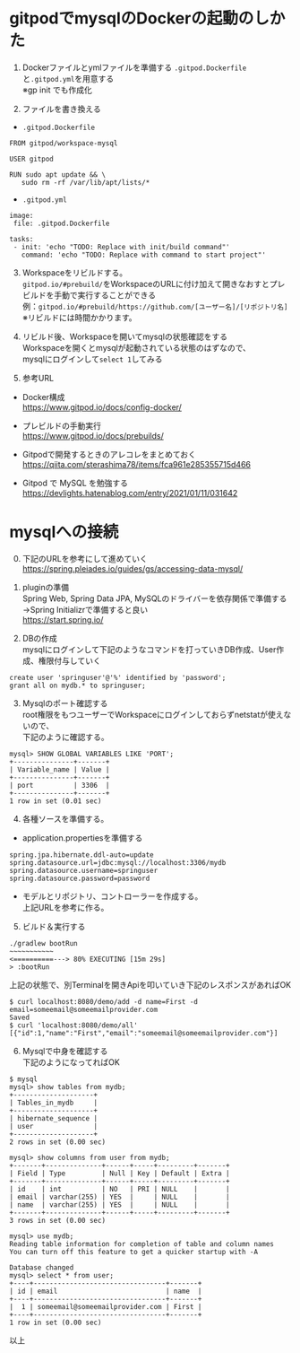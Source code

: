 # gitpodでmysqlのDockerの起動のしかた  

1. Dockerファイルとymlファイルを準備する
`.gitpod.Dockerfile`と`.gitpod.yml`を用意する  
※gp init でも作成化  

2. ファイルを書き換える  
 - `.gitpod.Dockerfile`
 ```
 FROM gitpod/workspace-mysql

 USER gitpod
 
 RUN sudo apt update && \
    sudo rm -rf /var/lib/apt/lists/*
 ```

 - `.gitpod.yml`  
 ```
 image:
  file: .gitpod.Dockerfile
 
 tasks:
  - init: 'echo "TODO: Replace with init/build command"'
    command: 'echo "TODO: Replace with command to start project"'
 ```

3. Workspaceをリビルドする。  
`gitpod.io/#prebuild/`をWorkspaceのURLに付け加えて開きなおすとプレビルドを手動で実行することができる  
例：`gitpod.io/#prebuild/https://github.com/[ユーザー名]/[リポジトリ名]`  
※リビルドには時間かかります。  

4. リビルド後、Workspaceを開いてmysqlの状態確認をする  
Workspaceを開くとmysqlが起動されている状態のはずなので、  
mysqlにログインして`select 1`してみる  


5. 参考URL  
 - Docker構成  
 https://www.gitpod.io/docs/config-docker/  

 - プレビルドの手動実行  
 https://www.gitpod.io/docs/prebuilds/  

 - Gitpodで開発するときのアレコレをまとめておく  
 https://qiita.com/sterashima78/items/fca961e285355715d466  

 - Gitpod で MySQL を勉強する
 https://devlights.hatenablog.com/entry/2021/01/11/031642


# mysqlへの接続
0. 下記のURLを参考にして進めていく  
https://spring.pleiades.io/guides/gs/accessing-data-mysql/

1. pluginの準備  
Spring Web, Spring Data JPA, MySQLのドライバーを依存関係で準備する  
 →Spring Initializrで準備すると良い  
  https://start.spring.io/  
  
2. DBの作成  
mysqlにログインして下記のようなコマンドを打っていきDB作成、User作成、権限付与していく  
```
create user 'springuser'@'%' identified by 'password';
grant all on mydb.* to springuser;
```

3. Mysqlのポート確認する  
root権限をもつユーザーでWorkspaceにログインしておらずnetstatが使えないので、  
下記のように確認する。  
```
mysql> SHOW GLOBAL VARIABLES LIKE 'PORT';
+---------------+-------+
| Variable_name | Value |
+---------------+-------+
| port          | 3306  |
+---------------+-------+
1 row in set (0.01 sec)
```

4. 各種ソースを準備する。  
 - application.propertiesを準備する  
  ```
  spring.jpa.hibernate.ddl-auto=update
  spring.datasource.url=jdbc:mysql://localhost:3306/mydb
  spring.datasource.username=springuser
  spring.datasource.password=password
  ```
  
 - モデルとリポジトリ、コントローラーを作成する。  
  上記URLを参考に作る。

5. ビルド＆実行する
 ```
 ./gradlew bootRun
 ~~~~~~~~~~~
 <==========---> 80% EXECUTING [15m 29s]
 > :bootRun
 ```
 上記の状態で、別Terminalを開きApiを叩いていき下記のレスポンスがあればOK  
 ```
 $ curl localhost:8080/demo/add -d name=First -d email=someemail@someemailprovider.com
 Saved
 $ curl 'localhost:8080/demo/all'
 [{"id":1,"name":"First","email":"someemail@someemailprovider.com"}] 
 ```

6. Mysqlで中身を確認する  
 下記のようになってればOK
 ```
 $ mysql
 mysql> show tables from mydb;
 +--------------------+
 | Tables_in_mydb     |
 +--------------------+
 | hibernate_sequence |
 | user               |
 +--------------------+
 2 rows in set (0.00 sec)

 mysql> show columns from user from mydb;
 +-------+--------------+------+-----+---------+-------+
 | Field | Type         | Null | Key | Default | Extra |
 +-------+--------------+------+-----+---------+-------+
 | id    | int          | NO   | PRI | NULL    |       |
 | email | varchar(255) | YES  |     | NULL    |       |
 | name  | varchar(255) | YES  |     | NULL    |       |
 +-------+--------------+------+-----+---------+-------+
 3 rows in set (0.00 sec)

 mysql> use mydb;
 Reading table information for completion of table and column names
 You can turn off this feature to get a quicker startup with -A
 
 Database changed
 mysql> select * from user;
 +----+---------------------------------+-------+
 | id | email                           | name  |
 +----+---------------------------------+-------+
 |  1 | someemail@someemailprovider.com | First |
 +----+---------------------------------+-------+
 1 row in set (0.00 sec)
 ```

 以上